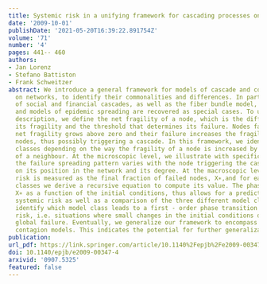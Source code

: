```yaml
---
title: Systemic risk in a unifying framework for cascading processes on networks
date: '2009-10-01'
publishDate: '2021-05-20T16:39:22.891754Z'
volume: '71'
number: '4'
pages: 441-- 460
authors:
- Jan Lorenz
- Stefano Battiston
- Frank Schweitzer
abstract: We introduce a general framework for models of cascade and contagion processes
  on networks, to identify their commonalities and differences. In particular, models
  of social and financial cascades, as well as the fiber bundle model, the voter model,
  and models of epidemic spreading are recovered as special cases. To unify their
  description, we define the net fragility of a node, which is the difference between
  its fragility and the threshold that determines its failure. Nodes fail if their
  net fragility grows above zero and their failure increases the fragility of neighbouring
  nodes, thus possibly triggering a cascade. In this framework, we identify three
  classes depending on the way the fragility of a node is increased by the failure
  of a neighbour. At the microscopic level, we illustrate with specific examples how
  the failure spreading pattern varies with the node triggering the cascade, depending
  on its position in the network and its degree. At the macroscopic level, systemic
  risk is measured as the final fraction of failed nodes, X∗,and for each of the three
  classes we derive a recursive equation to compute its value. The phase diagram of
  X∗ as a function of the initial conditions, thus allows for a prediction of the
  systemic risk as well as a comparison of the three different model classes. We could
  identify which model class leads to a first - order phase transition in systemic
  risk, i.e. situations where small changes in the initial conditions determine a
  global failure. Eventually, we generalize our framework to encompass stochastic
  contagion models. This indicates the potential for further generalizations.
publication:
url_pdf: https://link.springer.com/article/10.1140%2Fepjb%2Fe2009-00347-4
doi: 10.1140/epjb/e2009-00347-4
arxivid: '0907.5325'
featured: false
---
```

